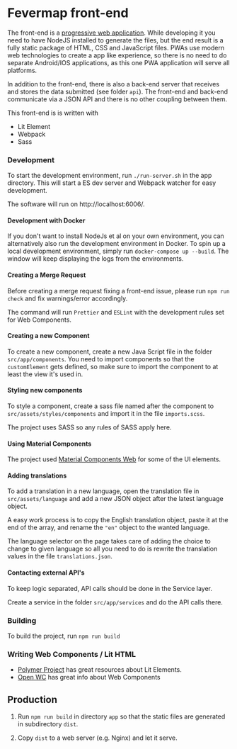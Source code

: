 # Fevermap front-end

The front-end is a [progressive web application](https://en.wikipedia.org/wiki/Progressive_web_application). While developing it you need to have NodeJS installed to generate the files, but the end result is a fully static package of HTML, CSS and JavaScript files. PWAs use modern web technologies to create a app like experience, so there is no need to do separate Android/IOS applications, as this one PWA application will serve all platforms.

In addition to the front-end, there is also a back-end server that receives and stores the data submitted (see folder `api`). The front-end and back-end communicate via a JSON API and there is no other coupling between them.

This front-end is is written with

- Lit Element
- Webpack
- Sass

### Development

To start the development environment, run `./run-server.sh` in the app directory. This will start a ES dev server and Webpack watcher for easy development.

The software will run on http://localhost:6006/.

#### Development with Docker

If you don't want to install NodeJs et al on your own environment, you can alternatively also run the development environment in Docker. To spin up a local development environment, simply run `docker-compose up --build`. The window will keep displaying the logs from the environments.

#### Creating a Merge Request

Before creating a merge request fixing a front-end issue, please run `npm run check` and fix warnings/error accordingly.

The command will run `Prettier` and `ESLint` with the development rules set for Web Components. 


#### Creating a new Component

To create a new component, create a new Java Script file in the folder `src/app/components`. You need to import components so that the `customElement` gets defined, so make sure to import the component to at least the view it's used in.


#### Styling new components

To style a component, create a sass file named after the component to `src/assets/styles/components` and import it in the file `imports.scss`.

The project uses SASS so any rules of SASS apply here.

#### Using Material Components

The project used [Material Components Web](https://material-components.github.io/material-components-web-catalog/#/) for some of the UI elements.

#### Adding translations

To add a translation in a new language, open the translation file in `src/assets/language` and add a new JSON object after the latest language object.

A easy work process is to copy the English translation object, paste it at the end of the array, and rename the `"en"` object to the wanted language.

The language selector on the page takes care of adding the choice to change to given language so all you need to do is rewrite the translation values in the file `translations.json`.


#### Contacting external API's

To keep logic separated, API calls should be done in the Service layer.

Create a service in the folder `src/app/services` and do the API calls there.

### Building

To build the project, run `npm run build`


### Writing Web Components / Lit HTML

- [Polymer Project](https://lit-element.polymer-project.org/guide) has great resources about Lit Elements.
- [Open WC](https://open-wc.org/) has great info about Web Components


## Production

1. Run `npm run build` in directory `app` so that the static files are generated in subdirectory `dist`.

2. Copy `dist` to a web server (e.g. Nginx) and let it serve.
